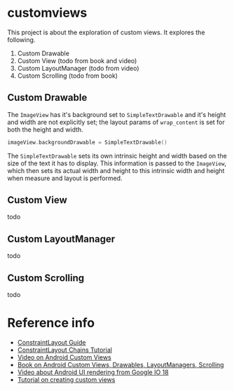 # customviews

This project is about the exploration of custom views. It explores the following.

1. Custom Drawable
2. Custom View (todo from book and video)
3. Custom LayoutManager (todo from video)
4. Custom Scrolling (todo from book)

## Custom Drawable
The `ImageView` has it's background set to `SimpleTextDrawable` and it's height and width are
not explicitly set; the layout params of `wrap_content` is set for both the height and width.
```kotlin
imageView.backgroundDrawable = SimpleTextDrawable()
```

The `SimpleTextDrawable` sets its own intrinsic height and width based on the size of the
text it has to display. This information is passed to the `ImageView`, which then sets
its actual width and height to this intrinsic width and height when measure and layout is
performed.

## Custom View
todo

## Custom LayoutManager
todo

## Custom Scrolling
todo

# Reference info
- [ConstraintLayout Guide](https://developer.android.com/reference/android/support/constraint/ConstraintLayout#CenteringPositioning)
- [ConstraintLayout Chains Tutorial](https://medium.com/@nomanr/constraintlayout-chains-4f3b58ea15bb)
- [Video on Android Custom Views](http://oredev.org/2017/sessions/measure-layout-draw-repeat-custom-views-and-viewgroups)
- [Book on Android Custom Views, Drawables, LayoutManagers, Scrolling](https://play.google.com/books/reader?id=dnr_CgAAQBAJ&printsec=frontcover&output=reader&hl=en&pg=GBS.PT400)
- [Video about Android UI rendering from Google IO 18](https://youtu.be/zdQRIYOST64)
- [Tutorial on creating custom views](https://www.raywenderlich.com/175645/android-custom-view-tutorial)